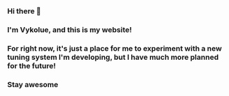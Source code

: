 ### Hi there 👋
### I'm Vykolue, and this is my website!
### For right now, it's just a place for me to experiment with a new tuning system I'm developing, but I have much more planned for the future!
### Stay awesome

<!--
**Vykolue/Vykolue** is a ✨ _special_ ✨ repository because its `README.md` (this file) appears on your GitHub profile.

Here are some ideas to get you started:

- 🔭 I’m currently working on ...
- 🌱 I’m currently learning ...
- 👯 I’m looking to collaborate on ...
- 🤔 I’m looking for help with ...
- 💬 Ask me about ...
- 📫 How to reach me: ...
- 😄 Pronouns: ...
- ⚡ Fun fact: ...
-->
